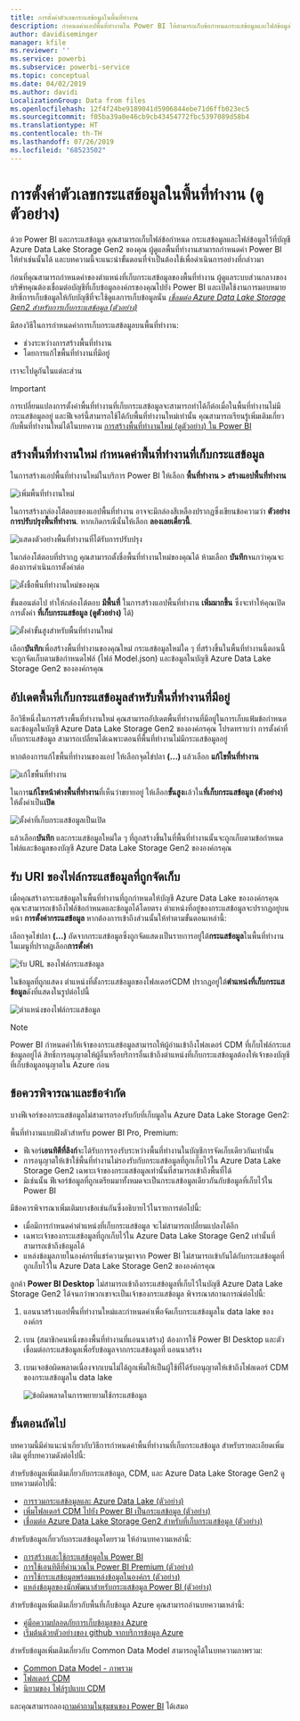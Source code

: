 ```yaml
---
title: การตั้งค่าตัวเลขกระแสข้อมูลในพื้นที่ทำงาน
description: กำหนดค่าแอปพื้นที่ทำงานใน Power BI ให้สามารถเก็บข้อกำหนดกระแสข้อมูลและไฟล์ข้อมูลใน Azure Data Lake Storage Gen2
author: davidiseminger
manager: kfile
ms.reviewer: ''
ms.service: powerbi
ms.subservice: powerbi-service
ms.topic: conceptual
ms.date: 04/02/2019
ms.author: davidi
LocalizationGroup: Data from files
ms.openlocfilehash: 12f4f24be9189041d5906844ebe71d6ffb023ec5
ms.sourcegitcommit: f05ba39a0e46cb9cb43454772fbc5397089d58b4
ms.translationtype: HT
ms.contentlocale: th-TH
ms.lasthandoff: 07/26/2019
ms.locfileid: "68523502"
---
```

# <a name="configure-workspace-dataflow-settings-preview"></a>การตั้งค่าตัวเลขกระแสข้อมูลในพื้นที่ทำงาน (ดูตัวอย่าง)

ด้วย Power BI และกระแสข้อมูล คุณสามารถเก็บไฟล์ข้อกำหนด กระแสข้อมูลและไฟล์ข้อมูลไว้ที่บัญชี Azure Data Lake Storage Gen2 ของคุณ ผู้ดูแลพื้นที่ทำงานสามารถกำหนดค่า Power BI ให้ทำเช่นนั้นได้ และบทความนี้จะแนะนำขั้นตอนที่จำเป็นต้องใช้เพื่อดำเนินการอย่างที่กล่าวมา 

ก่อนที่คุณสามารถกำหนดค่าของตำแหน่งที่เก็บกระแสข้อมูลของพื้นที่ทำงาน ผู้ดูแลระบบส่วนกลางของบริษัทคุณต้องเชื่อมต่อบัญชีที่เก็บข้อมูลองค์กรของคุณไปยัง Power BI และเปิดใช้งานการมอบหมายสิทธิ์การเก็บข้อมูลให้กับบัญชีที่จะใช้ดูแลการเก็บข้อมูลนั่น *[เชื่อมต่อ Azure Data Lake Storage Gen2 สำหรับการเก็บกระแสข้อมูล (ตัวอย่าง) ](service-dataflows-connect-azure-data-lake-storage-gen2.md)* 

มีสองวิธีในการกำหนดค่าการเก็บกระแสข้อมูลบนพื้นที่ทำงาน: 

* ช่วงระหว่างการสร้างพื้นที่ทำงาน
* โดยการแก้ไขพื้นที่ทำงานที่มีอยู่

เราจะไปดูกันในแต่ละส่วน 

> [!IMPORTANT]
> การเปลี่ยนแปลงการตั้งค่าพื้นที่ทำงานที่เก็บกระแสข้อมูลจะสามารถทำได้ก็ต่อเมื่อในพื้นที่ทำงานไม่มีกระแสข้อมูลอยู่ และฟีเจอร์นี้สามารถใช้ได้กับพื้นที่ทำงานใหม่เท่านั้น คุณสามารถเรียนรู้เพิ่มเติมเกี่ยวกับพื้นที่ทำงานใหม่ได้ในบทความ [การสร้างพื้นที่ทำงานใหม่ (ดูตัวอย่าง) ใน Power BI](service-create-the-new-workspaces.md)

## <a name="create-a-new-workspace-configure-its-dataflow-storage"></a>สร้างพื้นที่ทำงานใหม่ กำหนดค่าพื้นที่ทำงานที่เก็บกระแสข้อมูล

ในการสร้างแอปพื้นที่ทำงานใหม่ในบริการ Power BI ให้เลือก **พื้นที่ทำงาน > สร้างแอปพื้นที่ทำงาน**

![เพิ่มพื้นที่ทำงานใหม่](media/service-dataflows-configure-workspace-storage-settings/dataflow-storage-settings_01.jpg)

ในการสร้างกล่องโต้ตอบของแอปพื้นที่ทำงาน อาจจะมีกล่องสีเหลืองปรากฏซึ่งเขียนข้อความว่า **ตัวอย่างการปรับปรุงพื้นที่ทำงาน**. หากเกิดกรณีนั้นให้เลือก **ลองเลยเดี๋ยวนี้**.

![แสดงตัวอย่างพื้นที่ทำงานที่ได้รับการปรับปรุง](media/service-dataflows-configure-workspace-storage-settings/dataflow-storage-settings_02.jpg)

ในกล่องโต้ตอบที่ปรากฏ คุณสามารถตั้งชื่อพื้นที่ทำงานใหม่ของคุณได้ ห้ามเลือก **บันทึก**จนกว่าคุณจะต้องการดำเนินการตั้งค่าต่อ

![ตั้งชื่อพื้นที่ทำงานใหม่ของคุณ](media/service-dataflows-configure-workspace-storage-settings/dataflow-storage-settings_03.jpg)

ขั้นตอนต่อไป ทำให้กล่องโต้ตอบ **มีพื้นที่** ในการสร้างแอปพื้นที่ทำงาน **เพิ่มมากขึ้น** ซึ่งจะทำให้คุณเปิดการตั้งค่า **ที่เก็บกระแสข้อมูล (ดูตัวอย่าง)** ได้)

![ตั้งค่าขั้นสูงสำหรับพื้นที่ทำงานใหม่](media/service-dataflows-configure-workspace-storage-settings/dataflow-storage-settings_04.jpg)

เลือก**บันทึก**เพื่อสร้างพื้นที่ทำงานของคุณใหม่ กระแสข้อมูลใหม่ใด ๆ ที่สร้างขึ้นในพื้นที่ทำงานนี้ตอนนี้จะถูกจัดเก็บตามข้อกำหนดไฟล์ (ไฟล์ Model.json) และข้อมูลในบัญชี Azure Data Lake Storage Gen2 ขององค์กรคุณ 

## <a name="update-dataflow-storage-for-an-existing-workspace"></a>อัปเดตพื้นที่เก็บกระแสข้อมูลสำหรับพื้นที่ทำงานที่มีอยู่

อีกวิธีหนึ่งในการสร้างพื้นที่ทำงานใหม่ คุณสามารถอัปเดตพื้นที่ทำงานที่มีอยู่ในการเก็บแฟ้มข้อกำหนดและข้อมูลในบัญชี Azure Data Lake Storage Gen2 ขององค์กรคุณ โปรดทราบว่า การตั้งค่าที่เก็บกระแสข้อมูล สามารถเปลี่ยนได้เฉพาะตอนที่พื้นที่ทำงานไม่มีกระแสข้อมูลอยู่

หากต้องการแก้ไขพื้นที่ทำงานของแอป ให้เลือกจุดไข่ปลา **(...)** แล้วเลือก **แก้ไขพื้นที่ทำงาน** 

![แก้ไขพื้นที่ทำงาน](media/service-dataflows-configure-workspace-storage-settings/dataflow-storage-settings_05.jpg)

ในการ**แก้ไขหน้าต่างพื้นที่ทำงาน**ที่เห็นว่าขยายอยู่ ให้เลือก**ขั้นสูง**แล้วใน**ที่เก็บกระแสข้อมูล (ตัวอย่าง)** ให้ตั้งค่าเป็น**เปิด** 

![ตั้งค่าที่เก็บกระแสข้อมูลเป็นเปิด](media/service-dataflows-configure-workspace-storage-settings/dataflow-storage-settings_06.jpg)

แล้วเลือก**บันทึก** และกระแสข้อมูลใหม่ใด ๆ ที่ถูกสร้างขึ้นในที่พื้นที่ทำงานนั้นจะถูกเก็บตามข้อกำหนดไฟล์และข้อมูลของบัญชี Azure Data Lake Storage Gen2 ขององค์กรคุณ


## <a name="get-the-uri-of-stored-dataflow-files"></a>รับ URI ของไฟล์กระแสข้อมูลที่ถูกจัดเก็บ

เมื่อคุณสร้างกระแสข้อมูลในพื้นที่ทำงานที่ถูกกำหนดให้บัญชี Azure Data Lake ขององค์กรคุณ คุณจะสามารถเข้าถึงไฟล์ข้อกำหนดและข้อมูลได้โดยตรง ตำแหน่งที่อยู่ของกระแสข้อมูลจะปรากฏอยู่บนหน้า **การตั้งค่ากระแสข้อมูล** หากต้องการเข้าถึงส่วนนั้นให้ทำตามขั้นตอนเหล่านี้:

เลือกจุดไข่ปลา **(...)** ถัดจากกระแสข้อมูลซึ่งถูกจัดแสดงเป็นรายการอยู่ใต้**กระแสข้อมูล**ในพื้นที่ทำงาน ในเมนูที่ปรากฏเลือก**การตั้งค่า**

![รับ URL ของไฟล์กระแสข้อมูล](media/service-dataflows-configure-workspace-storage-settings/dataflow-storage-settings_07.jpg)

ในข้อมูลที่ถูกแสดง ตำแหน่งที่ตั้งกระแสข้อมูลของโฟลเดอร์CDM ปรากฏอยู่ใต้**ตำแหน่งที่เก็บกระแสข้อมูล**ดังที่แสดงในรูปต่อไปนี้

![ตำแหน่งของไฟล์กระแสข้อมูล](media/service-dataflows-configure-workspace-storage-settings/dataflow-storage-settings_08.jpg)

> [!NOTE]
> Power BI กำหนดค่าให้เจ้าของกระแสข้อมูลสามารถให้ผู้อ่านเข้าถึงโฟลเดอร์ CDM ที่เก็บไฟล์กระแสข้อมูลอยู่ได้ สิทธิ์การอนุญาตให้ผู้อื่นหรือบริการอื่นเข้าถึงตำแหน่งที่เก็บกระแสข้อมูลต้องให้เจ้าของบัญชีที่เก็บข้อมูลอนุญาตใน Azure ก่อน



## <a name="considerations-and-limitations"></a>ข้อควรพิจารณาและข้อจำกัด

บางฟีเจอร์ของกระแสข้อมูลไม่สามารถรองรับกับที่เก็บมูลใน Azure Data Lake Storage Gen2: 

พื้นที่ทำงานแบบฝังตัวสำหรับ power BI Pro, Premium:
* ฟีเจอร์**เอนทิตีที่ลิงก์**จะได้รับการรองรับระหว่างพื้นที่ทำงานในบัญชีการจัดเก็บเดียวกันเท่านั้น
* การอนุญาตให้เข้าใช้พื้นที่ทำงานไม่รองรับกับกระแสข้อมูลที่ถูกเก็บไว้ใน Azure Data Lake Storage Gen2 เฉพาะเจ้าของกระแสข้อมูลเท่านั้นที่สามารถเข้าถึงพื้นที่ได้
* มิเช่นนั้น ฟีเจอร์ข้อมูลที่ถูกเตรียมมาทั้งหมดจะเป็นกระแสข้อมูลเดียวกันกับข้อมูลที่เก็บไว้ใน Power BI


มีข้อควรพิจารณาเพิ่มเติมบางข้อเช่นกันซึ่งอธิบายไว้ในรายการต่อไปนี้:

* เมื่อมีการกำหนดค่าตำแหน่งที่เก็บกระแสข้อมูล จะไม่สามารถเปลี่ยนแปลงได้อีก
* เฉพาะเจ้าของกระแสข้อมูลที่ถูกเก็บไว้ใน Azure Data Lake Storage Gen2 เท่านั้นที่สามารถเข้าถึงข้อมูลได้
* แหล่งข้อมูลภายในองค์กรที่แชร์ความจุมาจาก Power BI ไม่สามารถเข้ากันได้กับกระแสข้อมูลที่ถูกเก็บไว้ใน Azure Data Lake Storage Gen2 ขององค์กรคุณ

ลูกค้า **Power BI Desktop** ไม่สามารถเข้าถึงกระแสข้อมูลที่เก็บไว้ในบัญชี Azure Data Lake Storage Gen2 ได้จนกว่าพวกเขาจะเป็นเจ้าของกระแสข้อมูล พิจารณาสถานการณ์ต่อไปนี้:

1.  แอนนาสร้างแอปพื้นที่ทำงานใหม่และกำหนดค่าเพื่อจัดเก็บกระแสข้อมูลใน data lake ขององค์กร
2.  เบน (สมาชิกคนหนึ่งของพื้นที่ทำงานที่แอนนาสร้าง) ต้องการใช้ Power BI Desktop และตัวเชื่อมต่อกระแสข้อมูลเพื่อรับข้อมูลจากกระแสข้อมูลที่ แอนนาสร้าง
3.  เบนเจอข้อผิดพลาดเนื่องจากเบนไม่ได้ถูกเพิ่มให้เป็นผู้ใช้ที่ได้รับอนุญาตให้เข้าถึงโฟลเดอร์ CDM ของกระแสข้อมูลใน data lake

    ![ข้อผิดพลาดในการพยายามใช้กระแสข้อมูล](media/service-dataflows-configure-workspace-storage-settings/dataflow-storage-settings_08.jpg)


## <a name="next-steps"></a>ขั้นตอนถัดไป

บทความนี้มีคำแนะนำเกี่ยวกับวิธีการกำหนดค่าพื้นที่ทำงานที่เก็บกระแสข้อมูล สำหรับรายละเอียดเพิ่มเติม ดูที่บทความดังต่อไปนี้:

สำหรับข้อมูลเพิ่มเติมเกี่ยวกับกระแสข้อมูล, CDM, และ Azure Data Lake Storage Gen2 ดูบทความต่อไปนี้:

* [ การรวมกระแสข้อมูลและ Azure Data Lake (ตัวอย่าง)](service-dataflows-azure-data-lake-integration.md)
* [เพิ่มโฟลเดอร์ CDM ไปยัง Power BI เป็นกระแสข้อมูล (ตัวอย่าง)](service-dataflows-add-cdm-folder.md)
* [เชื่อมต่อ Azure Data Lake Storage Gen2 สำหรับที่เก็บกระแสข้อมูล (ตัวอย่าง)](service-dataflows-connect-azure-data-lake-storage-gen2.md)

สำหรับข้อมูลเกี่ยวกับกระแสข้อมูลโดยรวม ให้อ่านบทความเหล่านี้:

* [การสร้างและใช้กระแสข้อมูลใน Power BI](service-dataflows-create-use.md)
* [การใช้เอนทิตีที่คำนวณใน Power BI Premium (ตัวอย่าง)](service-dataflows-computed-entities-premium.md)
* [การใช้กระแสข้อมูลพร้อมแหล่งข้อมูลในองค์กร (ตัวอย่าง)](service-dataflows-on-premises-gateways.md)
* [แหล่งข้อมูลของนักพัฒนาสำหรับกระแสข้อมูล Power BI (ตัวอย่าง)](service-dataflows-developer-resources.md)

สำหรับข้อมูลเพิ่มเติมเกี่ยวกับพื้นที่เก็บข้อมูล Azure คุณสามารถอ่านบทความเหล่านี้:

* [คู่มือความปลอดภัยการเก็บข้อมูลของ Azure](https://docs.microsoft.com/azure/storage/common/storage-security-guide)
* [เริ่มต้นด้วยตัวอย่างของ github จากบริการข้อมูล Azure](https://aka.ms/cdmadstutorial)

สำหรับข้อมูลเพิ่มเติมเกี่ยวกับ Common Data Model สามารถดูได้ในบทความภาพรวม:

* [Common Data Model - ภาพรวม](https://docs.microsoft.com/powerapps/common-data-model/overview)
* [โฟลเดอร์ CDM ](https://go.microsoft.com/fwlink/?linkid=2045304)
* [นิยามของ ไฟล์รูปแบบ CDM](https://go.microsoft.com/fwlink/?linkid=2045521)

และคุณสามารถลอง[ถามคำถามในชุมชนของ Power BI](http://community.powerbi.com/) ได้เสมอ
